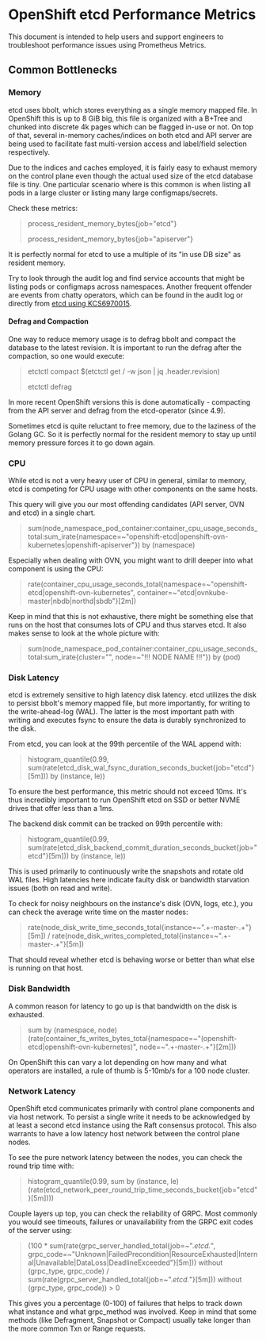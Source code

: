 # OpenShift etcd Performance Metrics

This document is intended to help users and support engineers to troubleshoot performance issues using Prometheus Metrics.

## Common Bottlenecks

### Memory

etcd uses bbolt, which stores everything as a single memory mapped file. In OpenShift this is up to 8 GiB big, this file is organized with a B+Tree and chunked into discrete 4k pages which can be flagged in-use or not. On top of that, several in-memory caches/indices on both etcd and API server are being used to facilitate fast multi-version access and label/field selection respectively.

Due to the indices and caches employed, it is fairly easy to exhaust memory on the control plane even though the actual used size of the etcd database file is tiny. One particular scenario where is this common is when listing all pods in a large cluster or listing many large configmaps/secrets.

Check these metrics:

> process_resident_memory_bytes{job="etcd"}
> 
> process_resident_memory_bytes{job="apiserver"}

It is perfectly normal for etcd to use a multiple of its "in use DB size" as resident memory.

Try to look through the audit log and find service accounts that might be listing pods or configmaps across namespaces.
Another frequent offender are events from chatty operators, which can be found in the audit log or directly from [etcd using KCS6970015](https://access.redhat.com/solutions/6970015).

#### Defrag and Compaction

One way to reduce memory usage is to defrag bbolt and compact the database to the latest revision. It is important to run the defrag after the compaction, so one would execute:

> etctctl compact $(etctctl get / -w json | jq .header.revision)
> 
> etctctl defrag

In more recent OpenShift versions this is done automatically -  compacting from the API server and defrag from the etcd-operator (since 4.9).

Sometimes etcd is quite reluctant to free memory, due to the laziness of the Golang GC. So it is perfectly normal for the resident memory to stay up until memory pressure forces it to go down again.

### CPU

While etcd is not a very heavy user of CPU in general, similar to memory, etcd is competing for CPU usage with other components on the same hosts.

This query will give you our most offending candidates (API server, OVN and etcd) in a single chart. 

> sum(node_namespace_pod_container:container_cpu_usage_seconds_total:sum_irate{namespace=~"openshift-etcd|openshift-ovn-kubernetes|openshift-apiserver"}) by (namespace)

Especially when dealing with OVN, you might want to drill deeper into what component is using the CPU:

> rate(container_cpu_usage_seconds_total{namespace=~"openshift-etcd|openshift-ovn-kubernetes", container=~"etcd|ovnkube-master|nbdb|northd|sbdb"}[2m])

Keep in mind that this is not exhaustive, there might be something else that runs on the host that consumes lots of CPU and thus starves etcd. It also makes sense to look at the whole picture with:

> sum(node_namespace_pod_container:container_cpu_usage_seconds_total:sum_irate{cluster="", node=~"!!! NODE NAME !!!"}) by (pod)
 

### Disk Latency

etcd is extremely sensitive to high latency disk latency. etcd utilizes the disk to persist bbolt's memory mapped file, but more importantly, for writing to the write-ahead-log (WAL). The latter is the most important path with writing and executes fsync to ensure the data is durably synchronized to the disk.

From etcd, you can look at the 99th percentile of the WAL append with:

> histogram_quantile(0.99, sum(rate(etcd_disk_wal_fsync_duration_seconds_bucket{job="etcd"}[5m])) by (instance, le))

To ensure the best performance, this metric should not exceed 10ms. It's thus incredibly important to run OpenShift etcd on SSD or better NVME drives that offer less than a 1ms.

The backend disk commit can be tracked on 99th percentile with: 

> histogram_quantile(0.99, sum(rate(etcd_disk_backend_commit_duration_seconds_bucket{job="etcd"}[5m])) by (instance, le))

This is used primarily to continuously write the snapshots and rotate old WAL files. High latencies here indicate faulty disk or bandwidth starvation issues (both on read and write).

To check for noisy neighbours on the instance's disk (OVN, logs, etc.), you can check the average write time on the master nodes:

> rate(node_disk_write_time_seconds_total{instance=~".+-master-.+"}[5m]) / rate(node_disk_writes_completed_total{instance=~".+-master-.+"}[5m])

That should reveal whether etcd is behaving worse or better than what else is running on that host.

### Disk Bandwidth

A common reason for latency to go up is that bandwidth on the disk is exhausted. 

> sum by (namespace, node) (rate(container_fs_writes_bytes_total{namespace=~"(openshift-etcd|openshift-ovn-kubernetes)", node=~".+-master-.+"}[2m]))

On OpenShift this can vary a lot depending on how many and what operators are installed, a rule of thumb is 5-10mb/s for a 100 node cluster.


### Network Latency

OpenShift etcd communicates primarily with control plane components and via host network. To persist a single write it needs to be acknowledged by at least a second etcd instance using the Raft consensus protocol. This also warrants to have a low latency host network between the control plane nodes.

To see the pure network latency between the nodes, you can check the round trip time with:

> histogram_quantile(0.99, sum by (instance, le) (rate(etcd_network_peer_round_trip_time_seconds_bucket{job="etcd"}[5m])))

Couple layers up top, you can check the reliability of GRPC. Most commonly you would see timeouts, failures or unavailability from the GRPC exit codes of the server using:

> (100 * sum(rate(grpc_server_handled_total{job=~".*etcd.*", grpc_code=~"Unknown|FailedPrecondition|ResourceExhausted|Internal|Unavailable|DataLoss|DeadlineExceeded"}[5m])) without (grpc_type, grpc_code)
/ sum(rate(grpc_server_handled_total{job=~".*etcd.*"}[5m])) without (grpc_type, grpc_code)) > 0 

This gives you a percentage (0-100) of failures that helps to track down what instance and what grpc_method was involved. Keep in mind that some methods (like Defragment, Snapshot or Compact) usually take longer than the more common Txn or Range requests. 

